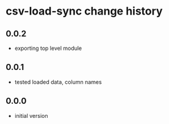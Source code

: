# csv-load-sync change history

## 0.0.2

* exporting top level module

## 0.0.1

* tested loaded data, column names

## 0.0.0

* initial version